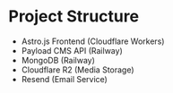 # Project Structure

- Astro.js Frontend (Cloudflare Workers)
- Payload CMS API (Railway)
- MongoDB (Railway)
- Cloudflare R2 (Media Storage)
- Resend (Email Service)